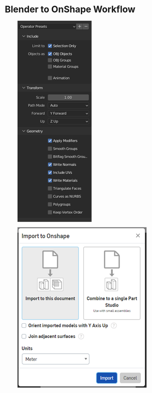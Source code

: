# Blender to OnShape Workflow



<figure><img src="../.gitbook/assets/image (159).png" alt=""><figcaption></figcaption></figure>



<figure><img src="../.gitbook/assets/image (160).png" alt=""><figcaption></figcaption></figure>



